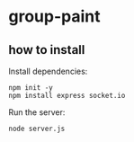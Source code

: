 # group-paint

## how to install
Install dependencies:
```
npm init -y
npm install express socket.io
```

Run the server:
```
node server.js
```
